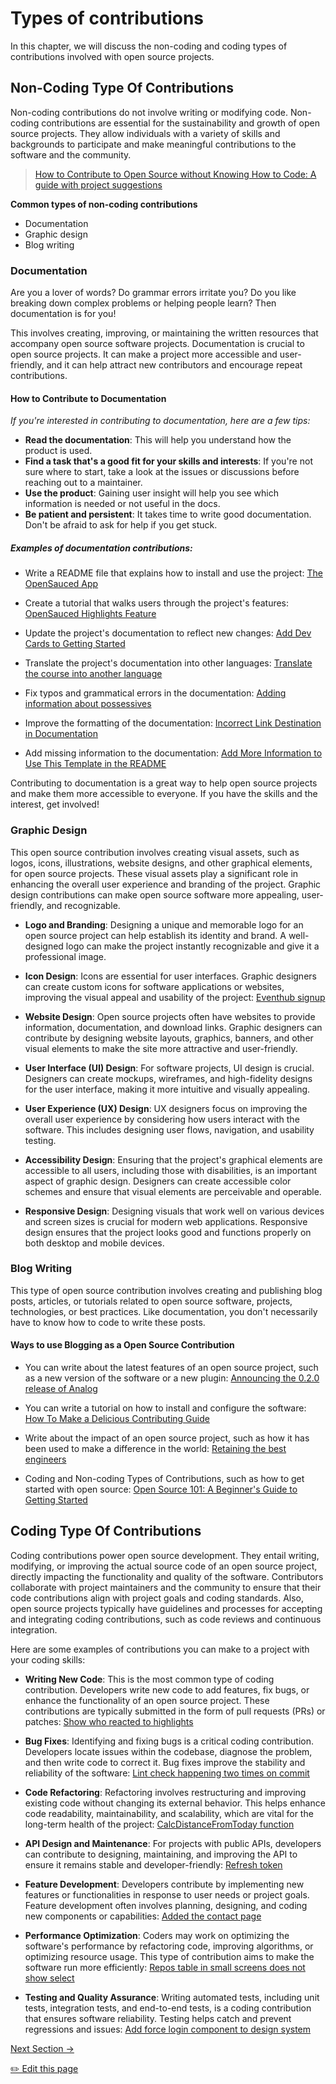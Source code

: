 # Types of contributions

In this chapter, we will discuss the non-coding and coding types of contributions involved with open source projects.

## Non-Coding Type Of Contributions

Non-coding contributions do not involve writing or modifying code. Non-coding contributions are essential for the sustainability and growth of open source projects. They allow individuals with a variety of skills and backgrounds to participate and make meaningful contributions to the software and the community.

> [How to Contribute to Open Source without Knowing How to Code: A guide with project suggestions](https://dev.to/opensauced/how-to-contribute-to-open-source-without-knowing-how-to-code-a-guide-with-project-suggestions-59e5)

**Common types of non-coding contributions**

- Documentation
- Graphic design
- Blog writing

### Documentation

Are you a lover of words? Do grammar errors irritate you? Do you like breaking down complex problems or helping people learn? Then documentation is for you!

This involves creating, improving, or maintaining the written resources that accompany open source software projects. Documentation is crucial to open source projects. It can make a project more accessible and user-friendly, and it can help attract new contributors and encourage repeat contributions.

#### How to Contribute to Documentation

_If you're interested in contributing to documentation, here are a few tips:_

- **Read the documentation**: This will help you understand how the product is used.
- **Find a task that's a good fit for your skills and interests**: If you're not sure where to start, take a look at the issues or discussions before reaching out to a maintainer.
- **Use the product**: Gaining user insight will help you see which information is needed or not useful in the docs.
- **Be patient and persistent**: It takes time to write good documentation. Don't be afraid to ask for help if you get stuck.

##### Examples of documentation contributions:

- Write a README file that explains how to install and use the project: [The OpenSauced App
  ](https://github.com/open-sauced/app/blob/beta/README.md)

- Create a tutorial that walks users through the project's features: [OpenSauced Highlights Feature](https://docs.opensauced.pizza/community/highlights/)

- Update the project's documentation to reflect new changes: [Add Dev Cards to Getting Started](https://github.com/open-sauced/docs/issues/156)

- Translate the project's documentation into other languages: [Translate the course into another language](https://github.com/open-sauced/intro/issues/16)

- Fix typos and grammatical errors in the documentation: [Adding information about possessives
  ](https://github.com/StyleGuides/WritingStyleGuide/pull/519)

- Improve the formatting of the documentation: [Incorrect Link Destination in Documentation](https://github.com/open-sauced/docs/pull/144)
- Add missing information to the documentation: [Add More Information to Use This Template in the README](https://github.com/open-sauced/100-days-of-oss-template/pull/8)

Contributing to documentation is a great way to help open source projects and make them more accessible to everyone. If you have the skills and the interest, get involved!

### Graphic Design

This open source contribution involves creating visual assets, such as logos, icons, illustrations, website designs, and other graphical elements, for open source projects. These visual assets play a significant role in enhancing the overall user experience and branding of the project. Graphic design contributions can make open source software more appealing, user-friendly, and recognizable.

- **Logo and Branding**: Designing a unique and memorable logo for an open source project can help establish its identity and brand. A well-designed logo can make the project instantly recognizable and give it a professional image.

- **Icon Design**: Icons are essential for user interfaces. Graphic designers can create custom icons for software applications or websites, improving the visual appeal and usability of the project: [Eventhub signup](https://github.com/WebXGuild/webx-guild/pull/13)

- **Website Design**: Open source projects often have websites to provide information, documentation, and download links. Graphic designers can contribute by designing website layouts, graphics, banners, and other visual elements to make the site more attractive and user-friendly.

- **User Interface (UI) Design**: For software projects, UI design is crucial. Designers can create mockups, wireframes, and high-fidelity designs for the user interface, making it more intuitive and visually appealing.

- **User Experience (UX) Design**: UX designers focus on improving the overall user experience by considering how users interact with the software. This includes designing user flows, navigation, and usability testing.

- **Accessibility Design**: Ensuring that the project's graphical elements are accessible to all users, including those with disabilities, is an important aspect of graphic design. Designers can create accessible color schemes and ensure that visual elements are perceivable and operable.

- **Responsive Design**: Designing visuals that work well on various devices and screen sizes is crucial for modern web applications. Responsive design ensures that the project looks good and functions properly on both desktop and mobile devices.

### Blog Writing

This type of open source contribution involves creating and publishing blog posts, articles, or tutorials related to open source software, projects, technologies, or best practices. Like documentation, you don't necessarily have to know how to code to write these posts.

#### Ways to use Blogging as a Open Source Contribution

- You can write about the latest features of an open source project, such as a new version of the software or a new plugin: [Announcing the 0.2.0 release of Analog](https://dev.to/analogjs/announcing-the-020-release-of-analog-aa1)

- You can write a tutorial on how to install and configure the software: [How To Make a Delicious Contributing Guide](https://dev.to/opensauced/how-to-make-a-delicious-contributing-guide-4bp3)

- Write about the impact of an open source project, such as how it has been used to make a difference in the world: [Retaining the best engineers](https://opensauced.pizza/blog/retaining-the-best-engineers)

- Coding and Non-coding Types of Contributions, such as how to get started with open source: [Open Source 101: A Beginner's Guide to Getting Started](https://opensauced.pizza/blog/open-source-101-a-beginner's-guide-to-getting-started)

## Coding Type Of Contributions

Coding contributions power open source development. They entail writing, modifying, or improving the actual source code of an open source project, directly impacting the functionality and quality of the software. Contributors collaborate with project maintainers and the community to ensure that their code contributions align with project goals and coding standards. Also, open source projects typically have guidelines and processes for accepting and integrating coding contributions, such as code reviews and continuous integration.

Here are some examples of contributions you can make to a project with your coding skills:

- **Writing New Code**: This is the most common type of coding contribution. Developers write new code to add features, fix bugs, or enhance the functionality of an open source project. These contributions are typically submitted in the form of pull requests (PRs) or patches: [Show who reacted to highlights](https://github.com/open-sauced/app/pull/1591)

- **Bug Fixes**: Identifying and fixing bugs is a critical coding contribution. Developers locate issues within the codebase, diagnose the problem, and then write code to correct it. Bug fixes improve the stability and reliability of the software: [Lint check happening two times on commit
  ](https://github.com/open-sauced/app/pull/1635)

- **Code Refactoring**: Refactoring involves restructuring and improving existing code without changing its external behavior. This helps enhance code readability, maintainability, and scalability, which are vital for the long-term health of the project: [CalcDistanceFromToday function](https://github.com/open-sauced/app/pull/1633)

- **API Design and Maintenance**: For projects with public APIs, developers can contribute to designing, maintaining, and improving the API to ensure it remains stable and developer-friendly: [Refresh token
  ](https://github.com/IridiumIdentity/iridium/pull/134)

- **Feature Development**: Developers contribute by implementing new features or functionalities in response to user needs or project goals. Feature development often involves planning, designing, and coding new components or capabilities: [Added the contact page
  ](https://github.com/TechIsHiring/techishiring-website/pull/53)

- **Performance Optimization**: Coders may work on optimizing the software's performance by refactoring code, improving algorithms, or optimizing resource usage. This type of contribution aims to make the software run more efficiently: [Repos table in small screens does not show select](https://github.com/open-sauced/app/pull/1559)

- **Testing and Quality Assurance**: Writing automated tests, including unit tests, integration tests, and end-to-end tests, is a coding contribution that ensures software reliability. Testing helps catch and prevent regressions and issues: [Add force login component to design system](https://github.com/open-sauced/app/pull/1330)

[Next Section ->](./08-additional-resources.md)

<footer>
  <a href="https://github.com/open-sauced/intro/blob/main/docs/intro-to-oss/07-types-of-contributions.md">✏️ Edit this page</a>
</footer>
